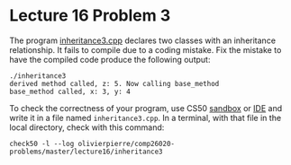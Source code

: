 # Lecture 16 Problem 3

The program [inheritance3.cpp](inheritance3.cpp) declares two classes with an
inheritance relationship. It fails to compile due to a coding mistake. Fix the
mistake to have the compiled code produce the following output:
```shell
./inheritance3
derived method called, z: 5. Now calling base_method
base_method called, x: 3, y: 4
```

To check the correctness of your program, use CS50 [sandbox](sandbox.cs50.io)
or [IDE](ide.cs50.io) and write it in a file named `inheritance3.cpp`. In a
terminal, with that file in the local directory, check with this command:
```shell
check50 -l --log olivierpierre/comp26020-problems/master/lecture16/inheritance3
```
